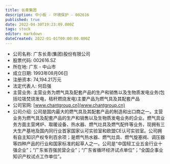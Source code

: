 ```yaml
---
title: 长青集团
description: 中小板 - 环境保护 - 002616
published: true
date: 2022-04-30T19:23:09.000Z
tags: stock
editor: markdown
dateCreated: 2022-01-01T00:00:00.000Z
---
```


- 公司名称: 广东长青(集团)股份有限公司
- 股票代码: 002616.SZ
- 所在地: 广东 - 中山市
- 成立日期: 1993年08月06日
- 注册资本: 74,194.21万元
- 法定代表人: 何启强
- 主营业务: 主营业务为燃气具及配套产品的生产和销售以及生物质发电业务(包括垃圾焚烧发电，秸秆燃烧发电)主要产品为燃气具及其配套产品
- 公司官网: [www.chantgroup.cn](www.chantgroup.cn)
- 公司介绍: 公司是国内最大的燃气具及其配套产品的制造和出口商之一。主营业务为燃气具及配套产品的生产和销售以及生物质发电业务的企业。燃气具业务方面主营烤炉、取暖设备、热水器、燃气灶具及燃气配件等业务，现拥有三大生产基地及国内同行业首家国家认可实验室和欧盟CE认可实验室。公司拥有自主知识产权专利百余项；是燃气热水器、燃气灶具、燃气旋塞阀、调压器等四种产品的行业和国家标准的起草人之一。公司是“中国轻工业五金行业十强企业”；“广东省百强民营企业”；“广东省循环经济试点单位”；“全国企事业知识产权试点工作单位”。


